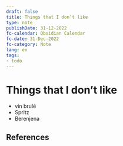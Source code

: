 ```yaml
---
draft: false
title: Things that I don’t like
type: note
publishDate: 31-12-2022
fc-calendar: Obsidian Calendar
fc-date: 31-Dec-2022
fc-category: Note
lang: en
tags:
- todo
---
```


# Things that I don’t like


- vin brulé
- Spritz 
- Berenjena 

## References
